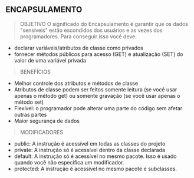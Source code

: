 ## ENCAPSULAMENTO

> OBJETIVO
O significado do Encapsulamento é garantir que os dados "sensíveis" estão escondidos dos usuários e as vezes dos programadores. Para conseguir isso você deve:
- declarar variáveis/atributos de classe como privados
- fornecer métodos públicos para acesso (GET) e atualização (SET) do valor de uma variável privada

> BENEFÍCIOS
- Melhor controle dos atributos e métodos de classe
- Atributos de classe podem ser feitos somente leitura (se você usar apenas o método get) ou somente gravação (se você usar apenas o método set)
- Flexível: o programador pode alterar uma parte do código sem afetar outras partes
- Maior segurança de dados

> MODIFICADORES
- public: A instrução é acessível em todas as classes do projeto
- private: A instrução só é acessível dentro da classe declarada
- default: A instrução só é acessível no mesmo pacote. Isso é usado quando você não especifica um modificador. 
- protected: A instrução é acessível no mesmo pacote e subclasses.
